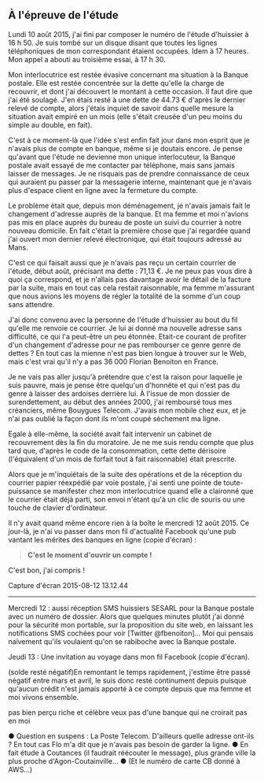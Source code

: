 ## À l'épreuve de l'étude

Lundi 10 août 2015, j'ai fini par composer le numéro de l'étude d'huissier à 16 h 50. Je suis tombé sur un disque disant que toutes les lignes téléphoniques de mon correspondant étaient occupées. Idem à 17 heures. Mon appel a abouti au troisième essai, à 17 h 30.

Mon interlocutrice est restée évasive concernant ma situation à la Banque postale. Elle est restée concentrée sur la dette qu'elle la charge de recouvrir, et dont j'ai découvert le montant à cette occasion. Il faut dire que j'ai été soulagé. J'en étais resté à une dette de 44.73 € d'après le dernier relevé de compte, alors j'étais inquiet de savoir dans quelle mesure la situation avait empiré en un mois (elle s'était creusée d'un peu moins du simple au double, en fait).

C'est à ce moment-là que l'idée s'est enfin fait jour dans mon esprit que je n'avais plus de compte en banque, même si je doutais encore. Je pense qu'avant que l'étude ne devienne mon unique interlocuteur, la Banque postale avait essayé de me contacter par téléphone, mais sans jamais laisser de messages. Je ne risquais pas de prendre connaissance de ceux qui auraient pu passer par la messagerie interne, maintenant que je n'avais plus d'espace client en ligne avec la fermeture du compte.

Le problème était que, depuis mon déménagement, je n'avais jamais fait le changement d'adresse auprès de la banque. Et ma femme et moi n'avions pas mis en place auprès du bureau de poste un suivi du courrier à notre nouveau domicile. En fait c'était la première chose que j'ai regardée quand j'ai ouvert mon dernier relevé électronique, qui était toujours adressé au Mans.

C'est ce qui faisait aussi que je n'avais pas reçu un certain courrier de l'étude, début août, précisant ma dette : 71,13 €. Je ne peux pas vous dire à quoi ça correspond, et je n'allais pas davantage avoir le détail de la facture par la suite, mais en tout cas cela restait raisonnable, ma femme m'assurant que nous avions les moyens de régler la totalité de la somme d'un coup sans attendre.

J'ai donc convenu avec la personne de l'étude d'huissier au bout du fil qu'elle me renvoie ce courrier. Je lui ai donné ma nouvelle adresse sans difficulté, ce qui l'a peut-être un peu étonnée. Etait-ce courant de profiter d'un changement d'adresse pour ne pas rembourser ce genre genre de dettes ? En tout cas la mienne n'est pas bien longue à trouver sur le Web, mais c'est vrai qu'il n'y a pas 36 000 Florian Benoiton en France.

Je ne vais pas aller jusqu'à prétendre que c'est la raison pour laquelle je suis pauvre, mais je pense être quelqu'un d'honnête et qui n'est pas du genre à laisser des ardoises derrière lui. À l'issue de mon dossier de surendettement, au début des années 2000, j'ai remboursé tous mes créanciers, même Bouygues Telecom. J'avais mon mobile chez eux, et je n'ai pas oublié la façon dont ils m'ont coupé sèchement ma ligne.

Egale à elle-même, la société avait fait intervenir un cabinet de recouvrement dès la fin du moratoire. Je ne me suis rendu compte que plus tard que, d'après le code de la consommation, cette dette dérisoire (l'équivalent d'un mois de forfait tout à fait raisonnable) était prescrite.

Alors que je m'inquiétais de la suite des opérations et de la réception du courrier papier réexpédié par voie postale, j'ai senti une pointe de toute-puissance se manifester chez mon interlocutrice quand elle a claironné que le courrier était déjà parti, son envoi n'étant qu'à un clic de souris ou une touche de clavier d'ordinateur.

Il n'y avait quand même encore rien à la boîte le mercredi 12 août 2015. Ce jour-là, je n'ai vu passer dans mon fil d'actualité Facebook qu'une pub vantant les mérites des banques en ligne (copie d'écran) :

> **C'est le moment d'ouvrir un compte !**

C'est bon, j'ai compris !

Capture d'écran 2015-08-12 13.12.44

***

Mercredi 12 : aussi réception SMS huissiers SESARL pour la Banque postale avec un numéro de dossier. Alors que quelques minutes plutôt j'ai donné pour la sécurité mon portable, sur la proposition du site web, en laissant les notifications SMS cochées pour voir [Twitter @fbenoiton]... Moi qui pensais naïvement qu'ils voulaient qu'on se rabiboche avec la Banque postale.

Jeudi 13 : Une invitation au voyage dans mon fil Facebook (copie d'écran).

(solde resté négatif)En remontant le temps rapidement, j'estime être passé négatif entre mars et avril, le suis donc resté continument depuis puisque qu'aucun crédit n'est jamais apporté à ce compte depuis que ma femme et moi vivons ensemble. 

pas bien perçu riche et célèbre
veux pas d'une banque qui ne croirait pas en moi

● Question en suspens : La Poste Telecom. D'ailleurs quelle adresse ont-ils ? En tout cas Flo m'a dit que je n'avais pas besoin de garder la ligne. ● En fait étude à Coutances (il faudrait réécouter le message), plus grande ville la plus proche d'Agon-Coutainville... ● (Et le numéro de carte CB donné à AWS...)
